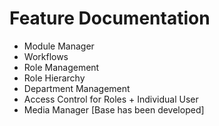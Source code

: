 # Feature Documentation

- Module Manager
- Workflows
- Role Management
- Role Hierarchy
- Department Management
- Access Control for Roles + Individual User
- Media Manager [Base has been developed]

